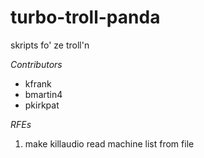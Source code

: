 turbo-troll-panda
=================

skripts fo' ze troll'n


*Contributors*
* kfrank  
* bmartin4  
* pkirkpat  

*RFEs*  
1. make killaudio read machine list from file  
